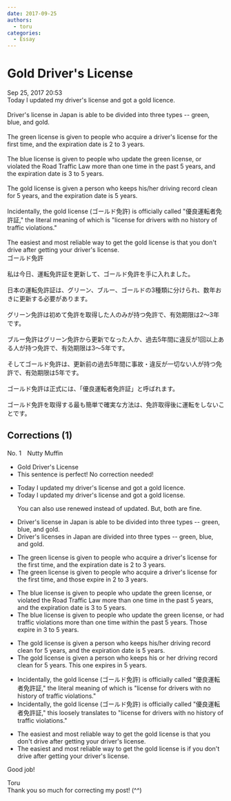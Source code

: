 ```yaml
---
date: 2017-09-25
authors:
  - toru
categories:
  - Essay
---
```


<h1 id="subject_show">Gold Driver's License</h1>
<div class="date">Sep 25, 2017 20:53</div>
<div id="post"><div id="body_show_ori">
Today I updated my driver's license and got a gold licence.<br/><br/>Driver's license in Japan is able to be  divided into three types -- green, blue, and gold.<br/><br/>The green license is given to people who acquire a driver's license for the first time, and the expiration date is 2 to 3 years.<br/><br/>The blue license is given to people who update the green license, or violated the Road Traffic Law more than one time in the past 5 years, and the expiration date is 3 to 5 years.<br/><br/>The gold license is given a person who keeps his/her driving record clean for 5 years, and the expiration date is 5 years.<br/><br/>Incidentally, the gold license (ゴールド免許) is officially called "優良運転者免許証," the literal meaning of which is "license for drivers with no history of traffic violations."<br/><br/>The easiest and most reliable way to get the gold license is that you don't drive after getting your driver's license.
</div></div>

<!-- more -->

<div id="post_ja"><div id="body_show_mo">
ゴールド免許<br/><br/>私は今日、運転免許証を更新して、ゴールド免許を手に入れました。<br/><br/>日本の運転免許証は、グリーン、ブルー、ゴールドの3種類に分けられ、数年おきに更新する必要があります。<br/><br/>グリーン免許は初めて免許を取得した人のみが持つ免許で、有効期限は2～3年です。<br/><br/>ブルー免許はグリーン免許から更新でなった人か、過去5年間に違反が1回以上ある人が持つ免許で、有効期限は3～5年です。<br/><br/>そしてゴールド免許は、更新前の過去5年間に事故・違反が一切ない人が持つ免許で、有効期限は5年です。<br/><br/>ゴールド免許は正式には、「優良運転者免許証」と呼ばれます。<br/><br/>ゴールド免許を取得する最も簡単で確実な方法は、免許取得後に運転をしないことです。
</div></div>

## Corrections (1)
<div id="block"><div class="first_name"> No. 1　<span class="just_name">Nutty Muffin</span></div><div id="block2">
<ul class="correction_field">
<li class="incorrect">Gold Driver's License</li>
<li class="corrected perfect">This sentence is perfect! No correction needed!</li>
</ul>
<ul class="correction_field">
<li class="incorrect">Today I updated my driver's license and got a gold licence.</li>
<li class="corrected correct">
Today I <span class="f_gray">updated </span>my driver's license and got a gold <span class="f_red">license</span>.
<p class="correction_comment">You can also use renewed instead of updated. But, both are fine.</p>
</li>
</ul>
<ul class="correction_field">
<li class="incorrect">Driver's license in Japan is able to be  divided into three types -- green, blue, and gold.</li>
<li class="corrected correct">
Driver's license<span class="f_blue">s</span> in Japan <span class="f_red">are</span> divided into three types -- green, blue, and gold.
</li>
</ul>
<ul class="correction_field">
<li class="incorrect">The green license is given to people who acquire a driver's license for the first time, and the expiration date is 2 to 3 years.</li>
<li class="corrected correct">
The green license is given to people who acquire a driver's license for the first time, and <span class="f_red">those expire in </span>2 to 3 years.
</li>
</ul>
<ul class="correction_field">
<li class="incorrect">The blue license is given to people who update the green license, or violated the Road Traffic Law more than one time in the past 5 years, and the expiration date is 3 to 5 years.</li>
<li class="corrected correct">
The blue license is given to people who update the green license, or <span class="f_gray">had traffic violations</span> more than one time <span class="f_gray">within</span> the past 5 years<span class="f_red">.</span> <span class="f_blue">Those expire in </span>3 to 5 years.
</li>
</ul>
<ul class="correction_field">
<li class="incorrect">The gold license is given a person who keeps his/her driving record clean for 5 years, and the expiration date is 5 years.</li>
<li class="corrected correct">
The gold license is given a person who keeps<span class="f_gray"> his or her</span> driving record clean for 5 years<span class="f_blue">.</span> <span class="f_blue">This one expires in</span> 5 years.
</li>
</ul>
<ul class="correction_field">
<li class="incorrect">Incidentally, the gold license (ゴールド免許) is officially called "優良運転者免許証," the literal meaning of which is "license for drivers with no history of traffic violations."</li>
<li class="corrected correct">
Incidentally, the gold license (ゴールド免許) is officially called "優良運転者免許証," th<span class="f_gray">is loosely translates to</span> "license for drivers with no history of traffic violations."
</li>
</ul>
<ul class="correction_field">
<li class="incorrect">The easiest and most reliable way to get the gold license is that you don't drive after getting your driver's license.</li>
<li class="corrected correct">
The easiest <span class="sline"><span class="f_gray">and most reliable</span></span> way to get the gold license is <span class="f_blue">if</span> you don't drive after getting your driver's license.
</li>
</ul>
<p class="comment_small">
 Good job!
</p>

</div><div class="name"><span class="just_name">Toru</span><br>
Thank you so much for correcting my post! (^^)
</div>
</div>
